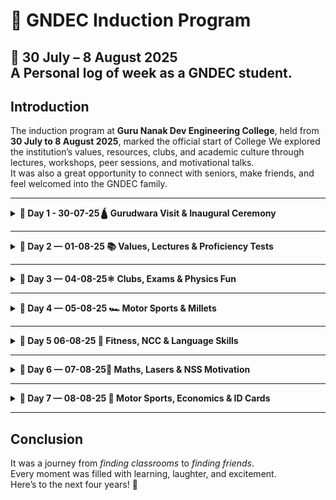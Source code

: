 # 🏫 GNDEC Induction Program

**📅 30 July – 8 August 2025**  
A Personal log of week as a GNDEC student.
---

## Introduction
The induction program at **Guru Nanak Dev Engineering College**, held from **30 July to 8 August 2025**, marked the official start of College
We explored the institution’s values, resources, clubs, and academic culture through lectures, workshops, peer sessions, and motivational talks.  
It was also a great opportunity to connect with seniors, make friends, and feel welcomed into the GNDEC family.

---

<details>
<summary><strong>📅 Day 1 - 30-07-25🛕 Gurudwara Visit & Inaugural Ceremony</strong></summary>

- Peaceful start with a Gurudwara Sahib visit of College (its boat-like design symbolizing guidance).  
- Light snacks and friendly interactions helped ease the first-day jitters.  
- **10:00 AM** — Inaugural Ceremony with faculty introductions and an overview of college life.

</details>

---

<details>
<summary><strong>📅 Day 2 — 01-08-25 📚 Values, Lectures & Proficiency Tests</strong></summary>

- Lecture by **Ms. Priya Darshni** on *Universal Human Values* — empathy, integrity, and mutual respect. She focused on the significance of empathy, integrity, and mutual respect in shaping personal character and professional behavior
- Talk by **Mr. Arvind Dhingra** adding more perspectives.  
- Proficiency tests in **English** (Easy) & **Mathematics** ( Easy to Moderate )

</details>

---

<details>
<summary><strong>📅 Day 3 — 04-08-25⚛️ Clubs, Exams & Physics Fun</strong></summary>

- Early start with the **Causmic Club** — insight into campus events.  
- Exam rules by **Dr. Randhir Singh** . He clarified the guidelines and procedures we must follow during assessments
- Human Values session 2 with **Dr. Priya Darshni**. Physical Facility,Self introspection,etc.
- Engaging Physics lecture by **Prof. Amarjot Kaur**. which was engaging and informative
- Peer-to-peer C++ programming session.
- Introducing us to basic concepts and improving our technical knowledge

</details>

---

<details>
<summary><strong>📅 Day 4 — 05-08-25 🏎️ Motor Sports & Millets</strong></summary>

- **Mr. Gautam Murria** on Motor Sports. The energy and passion he brought to the topic made it easy to imagine ourselves on the race track…
- **Dr. Amit Kamre** on the Digital Marketing Club. He introduced us to the club’s activities and shared how digital marketing is shaping modern industries. It was interesting to see how creativity and analytics go hand in hand in this field.
- **Mrs. Shaffy** on the health benefits of millets. Teaches us cooking techniques and improvements

</details>

---

<details>
<summary><strong>📅 Day 5 06-08-25 💪 Fitness, NCC & Language Skills</strong></summary>

- Overview of GNDEC by **Dr. Parminder Singh** (Dean of Student Welfare) His session helped us grasp the institution’s vision, opportunities, and resources.  
- Electrifying *Fitness for Engineers* session by **Mr. Manpreet Singh** was incredible and Powerful
- **Army Brigadier P.S. Cheema** Discussed the National Cadet Corps (NCC), emphasizing the discipline, leadership, and patriotism it fosters in students.
- English lecture and P2P session to end the day.

</details>

---

<details>
<summary><strong>📅 Day 6 — 07-08-25🔬 Maths, Lasers & NSS Motivation</strong></summary>

- Mathematics Lecture by **Prof. Sukhwinder Singh**. Revision of All concepts studied till now
- Physics session on LASER. Experiments, Theory,etc.
- CML initiatives by **Dr. Lakhvir Singh Khanna**.  
- NSS motivation talk by **Dr. Jasvir Singh Grewal**. Shape our personalities and sense of social responsibility.
- 

</details>

---

<details>
<summary><strong>📅 Day 7 — 08-08-25 🏁 Motor Sports, Economics & ID Cards</strong></summary>

- **Gautam** (senior) sharing personal insights on Motor Sports. Added unique perspective to the topic
- Economics lecture by **Prof. Varinder Singh** with real-world engineering applications.Taught about finances,balances,etc. 
- The day concluded with the process of ID card formation, a small yet significant step that made us feel officially part of the College community

</details>

---

## Conclusion
It was a journey from *finding classrooms* to *finding friends*.  
Every moment was filled with learning, laughter, and excitement.  
Here’s to the next four years! 🚀
